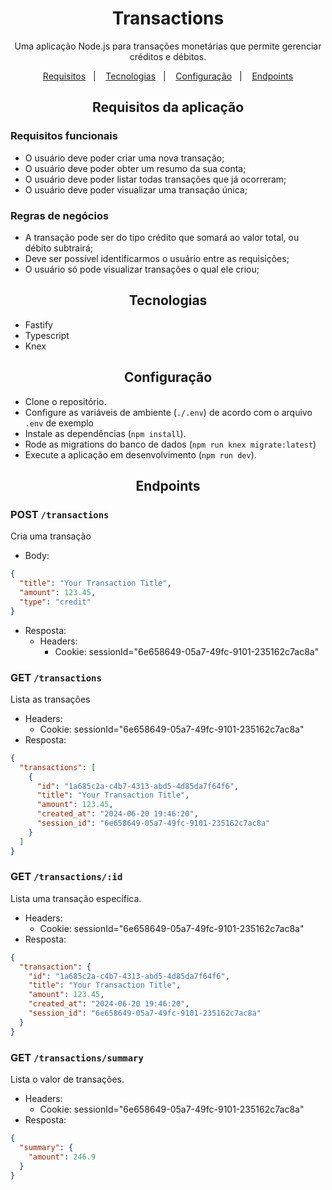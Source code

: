 <h1 align="center">Transactions</h1>

<p align="center">
Uma aplicação Node.js para transações monetárias que permite gerenciar créditos e débitos. 
</p>

<p align="center">
  <a href="#requisitos">Requisitos</a>&nbsp;&nbsp;&nbsp;|&nbsp;&nbsp;&nbsp;
  <a href="#tecnologias">Tecnologias</a>&nbsp;&nbsp;&nbsp;|&nbsp;&nbsp;&nbsp;
  <a href="#configuração">Configuração</a>&nbsp;&nbsp;&nbsp;|&nbsp;&nbsp;&nbsp;
  <a href="#routes">Endpoints</a>
</p>

<h2 id="requisitos" align="center">Requisitos da aplicação</h2>

### Requisitos funcionais

- O usuário deve poder criar uma nova transação;
- O usuário deve poder obter um resumo da sua conta;
- O usuário deve poder listar todas transações que já ocorreram;
- O usuário deve poder visualizar uma transação única;

### Regras de negócios

- A transação pode ser do tipo crédito que somará ao valor total, ou débito subtrairá;
- Deve ser possível identificarmos o usuário entre as requisições;
- O usuário só pode visualizar transações o qual ele criou;

<h2 id="tecnologias" align="center">Tecnologias</h2>

- Fastify
- Typescript
- Knex

<h2 id="configuração" align="center">Configuração</h2>

- Clone o repositório.
- Configure as variáveis de ambiente (`./.env`) de acordo com o arquivo `.env` de exemplo
- Instale as dependências (`npm install`).
- Rode as migrations do banco de dados (`npm run knex migrate:latest`)
- Execute a aplicação em desenvolvimento (`npm run dev`).

<h2 id="routes" align="center">Endpoints</h2>

### POST `/transactions`

Cria uma transação

- Body:

```json
{
  "title": "Your Transaction Title",
  "amount": 123.45,
  "type": "credit"
}
```

- Resposta:
  - Headers:
    - Cookie: sessionId="6e658649-05a7-49fc-9101-235162c7ac8a"

### GET `/transactions`

Lista as transações

- Headers:
  - Cookie: sessionId="6e658649-05a7-49fc-9101-235162c7ac8a"
- Resposta:

```json
{
  "transactions": [
    {
      "id": "1a685c2a-c4b7-4313-abd5-4d85da7f64f6",
      "title": "Your Transaction Title",
      "amount": 123.45,
      "created_at": "2024-06-20 19:46:20",
      "session_id": "6e658649-05a7-49fc-9101-235162c7ac8a"
    }
  ]
}
```

### GET `/transactions/:id`

Lista uma transação específica.

- Headers:
  - Cookie: sessionId="6e658649-05a7-49fc-9101-235162c7ac8a"
- Resposta:

```json
{
  "transaction": {
    "id": "1a685c2a-c4b7-4313-abd5-4d85da7f64f6",
    "title": "Your Transaction Title",
    "amount": 123.45,
    "created_at": "2024-06-20 19:46:20",
    "session_id": "6e658649-05a7-49fc-9101-235162c7ac8a"
  }
}
```

### GET `/transactions/summary`

Lista o valor de transações.

- Headers:
  - Cookie: sessionId="6e658649-05a7-49fc-9101-235162c7ac8a"
- Resposta:

```json
{
  "summary": {
    "amount": 246.9
  }
}
```
